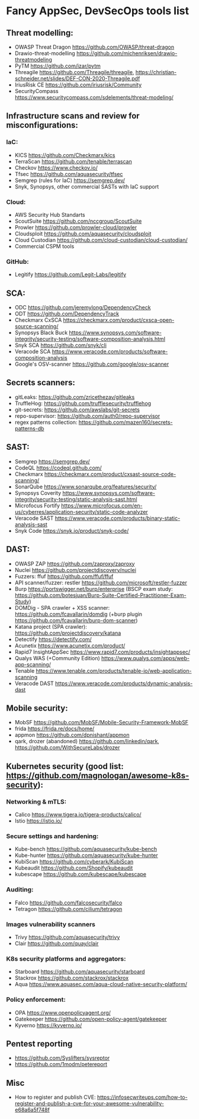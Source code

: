 # Fancy AppSec, DevSecOps tools list

## Threat modelling:
- OWASP Threat Dragon https://github.com/OWASP/threat-dragon 
- Drawio-threat-modelling https://github.com/michenriksen/drawio-threatmodeling
- PyTM https://github.com/izar/pytm
- Threagile https://github.com/Threagile/threagile, https://christian-schneider.net/slides/DEF-CON-2020-Threagile.pdf
- IriusRisk CE https://github.com/iriusrisk/Community
- SecurityCompass https://www.securitycompass.com/sdelements/threat-modeling/

## Infrastructure scans and review for misconfigurations:

### IaC:
- KICS https://github.com/Checkmarx/kics
- TerraScan https://github.com/tenable/terrascan
- Checkov https://www.checkov.io/
- Tfsec https://github.com/aquasecurity/tfsec
- Semgrep (rules for IaC) https://semgrep.dev/
- Snyk, Synopsys, other commercial SASTs with IaC support 

### Cloud:
- AWS Security Hub Standarts
- ScoutSuite https://github.com/nccgroup/ScoutSuite
- Prowler https://github.com/prowler-cloud/prowler
- Cloudsploit https://github.com/aquasecurity/cloudsploit
- Cloud Custodian https://github.com/cloud-custodian/cloud-custodian/
- Commercial CSPM tools

### GitHub:
- Legitify https://github.com/Legit-Labs/legitify

## SCA:
- ODC https://github.com/jeremylong/DependencyCheck
- ODT https://github.com/DependencyTrack
- Checkmarx CxSCA https://checkmarx.com/product/cxsca-open-source-scanning/
- Synopsys Black Buck https://www.synopsys.com/software-integrity/security-testing/software-composition-analysis.html
- Snyk SCA https://github.com/snyk/cli
- Veracode SCA https://www.veracode.com/products/software-composition-analysis
- Google's OSV-scanner https://github.com/google/osv-scanner

## Secrets scanners:
- gitLeaks: https://github.com/zricethezav/gitleaks
- TruffleHog: https://github.com/trufflesecurity/trufflehog
- git-secrets: https://github.com/awslabs/git-secrets
- repo-supervisor: https://github.com/auth0/repo-supervisor
- regex patterns collection: https://github.com/mazen160/secrets-patterns-db

## SAST:
- Semgrep https://semgrep.dev/
- CodeQL https://codeql.github.com/
- Checkmarx https://checkmarx.com/product/cxsast-source-code-scanning/
- SonarQube https://www.sonarqube.org/features/security/
- Synopsys Coverity https://www.synopsys.com/software-integrity/security-testing/static-analysis-sast.html
- Microfocus Fortify https://www.microfocus.com/en-us/cyberres/application-security/static-code-analyzer
- Veracode SAST https://www.veracode.com/products/binary-static-analysis-sast
- Snyk Code https://snyk.io/product/snyk-code/

## DAST:
- OWASP ZAP https://github.com/zaproxy/zaproxy
- Nuclei https://github.com/projectdiscovery/nuclei
- Fuzzers: ffuf https://github.com/ffuf/ffuf
- API scanner/fuzzer: restler https://github.com/microsoft/restler-fuzzer
- Burp https://portswigger.net/burp/enterprise (BSCP exam study: https://github.com/botesjuan/Burp-Suite-Certified-Practitioner-Exam-Study)
- DOMDig - SPA crawler + XSS scanner: https://github.com/fcavallarin/domdig (+burp plugin https://github.com/fcavallarin/burp-dom-scanner)
- Katana project (SPA crawler): https://github.com/projectdiscovery/katana
- Detectify https://detectify.com/
- Acunetix https://www.acunetix.com/product/
- Rapid7 InsightAppSec https://www.rapid7.com/products/insightappsec/
- Qualys WAS (+Community Edition) https://www.qualys.com/apps/web-app-scanning/
- Tenable https://www.tenable.com/products/tenable-io/web-application-scanning
- Veracode DAST https://www.veracode.com/products/dynamic-analysis-dast

## Mobile security:
- MobSF https://github.com/MobSF/Mobile-Security-Framework-MobSF
- frida https://frida.re/docs/home/
- appmon https://github.com/dpnishant/appmon
- qark, drozer (abandoned) https://github.com/linkedin/qark, https://github.com/WithSecureLabs/drozer

## Kubernetes security (good list: https://github.com/magnologan/awesome-k8s-security):

### Networking & mTLS:
- Calico https://www.tigera.io/tigera-products/calico/
- Istio https://istio.io/

### Secure settings and hardening:
- Kube-bench https://github.com/aquasecurity/kube-bench
- Kube-hunter https://github.com/aquasecurity/kube-hunter
- KubiScan https://github.com/cyberark/KubiScan
- Kubeaudit https://github.com/Shopify/kubeaudit
- kubescape https://github.com/kubescape/kubescape

### Auditing:
- Falco https://github.com/falcosecurity/falco
- Tetragon https://github.com/cilium/tetragon

### Images vulnerability scanners
- Trivy https://github.com/aquasecurity/trivy
- Clair https://github.com/quay/clair

### K8s security platforms and aggregators:
- Starboard https://github.com/aquasecurity/starboard
- Stackrox https://github.com/stackrox/stackrox
- Aqua https://www.aquasec.com/aqua-cloud-native-security-platform/

### Policy enforcement:
- OPA https://www.openpolicyagent.org/
- Gatekeeper https://github.com/open-policy-agent/gatekeeper
- Kyverno https://kyverno.io/

## Pentest reporting
- https://github.com/Syslifters/sysreptor
- https://github.com/1modm/petereport

## Misc
- How to register and publish CVE: https://infosecwriteups.com/how-to-register-and-publish-a-cve-for-your-awesome-vulnerability-e68a6a5f748f
